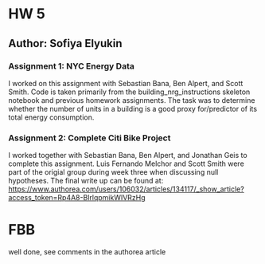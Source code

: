# HW 5

## Author: Sofiya Elyukin

### Assignment 1: NYC Energy Data
I worked on this assignment with Sebastian Bana, Ben Alpert, and Scott Smith. Code is taken primarily from the building_nrg_instructions skeleton notebook and previous homework assignments. The task was to determine whether the number of units in a building is a good proxy for/predictor of its total energy consumption.

### Assignment 2: Complete Citi Bike Project
I worked together with Sebastian Bana, Ben Alpert, and Jonathan Geis to complete this assignment. Luis Fernando Melchor and Scott Smith were part of the origial group during week three when discussing null hypotheses. The final write up can be found at: https://www.authorea.com/users/106032/articles/134117/_show_article?access_token=Rp4A8-BlrlqpmikWIVRzHg

# FBB 
well done, see comments in the authorea article
